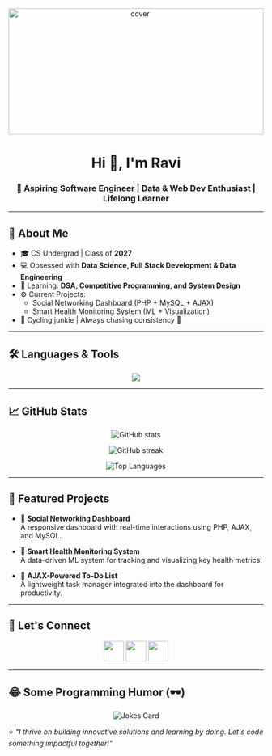 <div align="center">
  <img width="100%" height="250px" src="https://raw.githubusercontent.com/rahulbanerjee26/githubProfileReadmeGenerator/main/banners/banner7.png" alt="cover" />
</div>

<h1 align="center">Hi 👋, I'm Ravi</h1>
<h3 align="center">🚀 Aspiring Software Engineer | Data & Web Dev Enthusiast | Lifelong Learner</h3>

---

## 🌟 About Me  
- 🎓 CS Undergrad | Class of **2027**  
- 💻 Obsessed with **Data Science, Full Stack Development & Data Engineering**  
- 🧠 Learning: **DSA, Competitive Programming, and System Design**  
- ⚙️ Current Projects:  
  - Social Networking Dashboard (PHP + MySQL + AJAX)  
  - Smart Health Monitoring System (ML + Visualization)  
- 🚴 Cycling junkie | Always chasing consistency 🚀  

---

## 🛠️ Languages & Tools  
<p align="center"> 
  <img src="https://skillicons.dev/icons?i=cpp,java,python,php,javascript,html,css,bootstrap,mysql,git,github,vscode" />
</p>

---

## 📈 GitHub Stats  
<p align="center">
  <img src="https://github-readme-stats.vercel.app/api?username=ravi-10340&show_icons=true&theme=tokyonight" alt="GitHub stats" />
</p>

<p align="center">
  <img src="https://streak-stats.demolab.com?user=ravi-10340&theme=tokyonight&hide_border=true" alt="GitHub streak" />
</p>

<p align="center">
  <img src="https://github-readme-stats.vercel.app/api/top-langs/?username=ravi-10340&layout=compact&theme=tokyonight" alt="Top Languages" />
</p>

---

## 🚀 Featured Projects  
- 🔗 **Social Networking Dashboard**  
  A responsive dashboard with real-time interactions using PHP, AJAX, and MySQL.

- 🔗 **Smart Health Monitoring System**  
  A data-driven ML system for tracking and visualizing key health metrics.

- 🔗 **AJAX-Powered To-Do List**  
  A lightweight task manager integrated into the dashboard for productivity.

---

## 🤝 Let's Connect  
<p align="center">
  <a href="https://github.com/ravi-10340"><img src="https://skillicons.dev/icons?i=github" height="40"/></a>
  <a href="https://www.linkedin.com/in/ravi-ab8b1a28a/"><img src="https://skillicons.dev/icons?i=linkedin" height="40"/></a>
  <a href="mailto:ravinarwal3327@gmail.com"><img src="https://img.icons8.com/fluency/48/gmail-new.png" height="40"/></a>
</p>

---

## 😂 Some Programming Humor (🕶️)

<p align="center">
  <img src="https://readme-jokes.vercel.app/api?theme=tokyonight" alt="Jokes Card"/>
</p>

⭐ *"I thrive on building innovative solutions and learning by doing. Let's code something impactful together!"*

